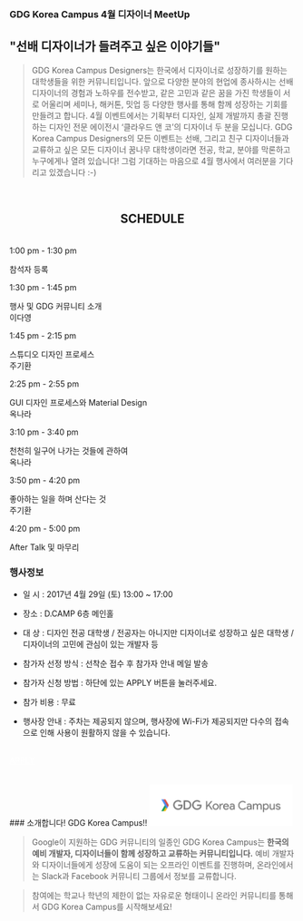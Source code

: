 ### GDG Korea Campus 4월 디자이너 MeetUp

<div class="text-center"><h2>"선배 디자이너가 들려주고 싶은 이야기들"</h2></div>

>GDG Korea Campus Designers는 한국에서 디자이너로 성장하기를 원하는 대학생들을 위한 커뮤니티입니다.  앞으로 다양한 분야의 현업에 종사하시는 선배 디자이너의 경험과 노하우를 전수받고, 같은 고민과 같은 꿈을 가진 학생들이 서로 어울리며 세미나, 해커톤, 밋업 등 다양한 행사를 통해 함께 성장하는 기회를 만들려고 합니다. 4월 이벤트에서는 기획부터 디자인, 실제 개발까지 총괄 진행하는 디자인 전문 에이전시 ‘클라우드 앤 코’의 디자이너 두 분을 모십니다. GDG Korea Campus Designers의 모든 이벤트는 선배, 그리고 친구 디자이너들과 교류하고 싶은 모든 디자이너 꿈나무 대학생이라면 전공, 학교, 분야를 막론하고 누구에게나 열려 있습니다! 그럼 기대하는 마음으로 4월 행사에서 여러분을 기다리고 있겠습니다 :-)

<br>
<h2><center>SCHEDULE</center></h2>
<br>

<div class="schedule__block">
    <div class="schedule__row ng-scope">
                <div class="schedule__cell schedule__cell--time schedule__cell--time--long ng-binding">
                <span>1:00 pm - 1:30 pm</span>
                </div>
                <div class="schedule__cell ng-binding"><p>참석자 등록</p>
                </div>
                <div class="schedule__cell schedule__cell--right">
                </div>
    </div>
     <div class="schedule__row ng-scope">
                <div class="schedule__cell schedule__cell--time schedule__cell--time--long ng-binding">
                <span>1:30 pm - 1:45 pm</span>
                </div>
                <div class="schedule__cell ng-binding"><p>행사 및 GDG 커뮤니티 소개 <br> 이다영</p>
                </div>
                <div class="schedule__cell schedule__cell--center">
                </div>
    </div>
    <div class="schedule__row ng-scope">
                <div class="schedule__cell schedule__cell--time schedule__cell--time--long ng-binding">
                <span>1:45 pm - 2:15 pm</span>
                </div>
                <div class="schedule__cell ng-binding"><p>스튜디오 디자인 프로세스 <br> 주기환</p>
                </div>
                <div class="schedule__cell schedule__cell--right">
                </div>
    </div>
     <div class="schedule__row ng-scope">
                <div class="schedule__cell schedule__cell--time schedule__cell--time--long ng-binding">
                <span>2:25 pm - 2:55 pm</span>
                </div>
                <div class="schedule__cell ng-binding"><p>GUI 디자인 프로세스와 Material Design <br> 옥나라</p>
                </div>
                <div class="schedule__cell schedule__cell--right">
                </div>
    </div>
     <div class="schedule__row ng-scope">
                <div class="schedule__cell schedule__cell--time schedule__cell--time--long ng-binding">
                <span>3:10 pm - 3:40 pm</span>
                </div>
                <div class="schedule__cell ng-binding"><p>천천히 일구어 나가는 것들에 관하여 <br> 옥나라</p>
                </div>
                <div class="schedule__cell schedule__cell--left">
                </div>
        </div>
        <div class="schedule__row ng-scope">
                <div class="schedule__cell schedule__cell--time schedule__cell--time--long ng-binding">
                <span>3:50 pm - 4:20 pm</span>
                </div>
                <div class="schedule__cell ng-binding"><p>좋아하는 일을 하며 산다는 것 <br> 주기환</p>
                </div>
                <div class="schedule__cell schedule__cell--right">
                </div>
        </div>
        <div class="schedule__row ng-scope">
                <div class="schedule__cell schedule__cell--time schedule__cell--time--long ng-binding">
                <span>4:20 pm - 5:00 pm</span>
                </div>
                <div class="schedule__cell ng-binding"><p>After Talk 및 마무리</p>
                </div>
                <div class="schedule__cell schedule__cell--right">
                </div>
        </div>
</div>

### 행사정보

- 일 시 : 2017년 4월 29일 (토) 13:00 ~ 17:00

- 장소 : D.CAMP 6층 메인홀

- 대 상 : 디자인 전공 대학생 / 전공자는 아니지만 디자이너로 성장하고 싶은 대학생 / 디자이너의 고민에 관심이 있는 개발자 등

- 참가자 선정 방식 : 선착순 접수 후 참가자 안내 메일 발송

- 참가자 신청 방법 : 하단에 있는 APPLY 버튼을 눌러주세요.

- 참가 비용 : 무료

- 행사장 안내 : 주차는 제공되지 않으며, 행사장에 Wi-Fi가 제공되지만 다수의 접속으로 인해 사용이 원활하지 않을 수 있습니다.

<br>

<div class="text-center">
<a href="https://docs.google.com/forms/d/e/1FAIpQLSepnLzRhioOlfD6LYD1nlm9vcfRlMdvuqR8n8rROVmREGv74Q/viewform?usp=sf_link" target="_blank" class="style-scope header-content" style="color: white; ">
  <paper-button class="primary style-scope header-content x-scope paper-button-0" raised="" role="button" tabindex="0" animated="" aria-disabled="false" elevation="1">APPLY</paper-button>
</a>
</div>

<br>
<br>
### 소개합니다! GDG Korea Campus!!
<img src="/images/logos/gdg-kc.png" style="width: 50%;"/>

>Google이 지원하는 GDG 커뮤니티의 일종인 GDG Korea Campus는 **한국의 예비 개발자, 디자이너들이 함께 성장하고 교류하는 커뮤니티입니다.** 예비 개발자와 디자이너들에게 성장에 도움이 되는 오프라인 이벤트를 진행하며, 온라인에서는 Slack과 Facebook 커뮤니티 그룹에서 정보를 교류합니다.

>참여에는 학교나 학년의 제한이 없는 자유로운 형태이니 온라인 커뮤니티를 통해서 GDG Korea Campus를 시작해보세요!

<br>
